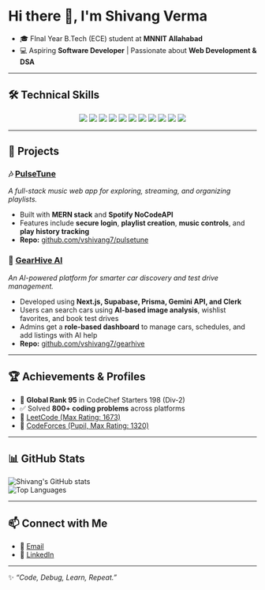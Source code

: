 # Hi there 👋, I'm Shivang Verma  

- 🎓 FInal Year B.Tech (ECE) student at **MNNIT Allahabad** 
- 💻 Aspiring **Software Developer** | Passionate about **Web Development & DSA**  

---



## 🛠 Technical Skills  

<p align="center">
  <img src="https://img.shields.io/badge/C++-00599C?style=for-the-badge&logo=c%2B%2B&logoColor=white"/>
  <img src="https://img.shields.io/badge/JavaScript-F7DF1E?style=for-the-badge&logo=javascript&logoColor=black"/>
  <img src="https://img.shields.io/badge/React-20232A?style=for-the-badge&logo=react&logoColor=61DAFB"/>
  <img src="https://img.shields.io/badge/Node.js-339933?style=for-the-badge&logo=node.js&logoColor=white"/>
  <img src="https://img.shields.io/badge/Next.js-000000?style=for-the-badge&logo=next.js&logoColor=white"/>
  <img src="https://img.shields.io/badge/Express.js-000000?style=for-the-badge&logo=express&logoColor=white"/>
  <img src="https://img.shields.io/badge/Tailwind_CSS-06B6D4?style=for-the-badge&logo=tailwindcss&logoColor=white"/>
  <img src="https://img.shields.io/badge/MongoDB-4EA94B?style=for-the-badge&logo=mongodb&logoColor=white"/>
  <img src="https://img.shields.io/badge/PostgreSQL-316192?style=for-the-badge&logo=postgresql&logoColor=white"/>
  <img src="https://img.shields.io/badge/GitHub-181717?style=for-the-badge&logo=github&logoColor=white"/>
  <img src="https://img.shields.io/badge/VS%20Code-007ACC?style=for-the-badge&logo=visualstudiocode&logoColor=white"/>
</p>  


---

## 🚀 Projects  

### 🎶 [PulseTune](https://pulsetune-ayn4.onrender.com)  
*A full-stack music web app for exploring, streaming, and organizing playlists.*  
- Built with **MERN stack** and **Spotify NoCodeAPI**  
- Features include **secure login**, **playlist creation**, **music controls**, and **play history tracking**  
- **Repo:** [github.com/vshivang7/pulsetune](https://github.com/vshivang7/pulsetune)  

### 🚗 [GearHive AI](https://gearhive-one.vercel.app)  
*An AI-powered platform for smarter car discovery and test drive management.*  
- Developed using **Next.js, Supabase, Prisma, Gemini API, and Clerk**  
- Users can search cars using **AI-based image analysis**, wishlist favorites, and book test drives  
- Admins get a **role-based dashboard** to manage cars, schedules, and add listings with AI help  
- **Repo:** [github.com/vshivang7/gearhive](https://github.com/vshivang7/gearhive)  

---

## 🏆 Achievements & Profiles
- 🥇 **Global Rank 95** in CodeChef Starters 198 (Div-2)  
- ✅ Solved **800+ coding problems** across platforms  
- 🔗 [LeetCode (Max Rating: 1673)](https://leetcode.com/u/vshivang07/)   
- 🔗 [CodeForces (Pupil, Max Rating: 1320)](https://codeforces.com/profile/vshivang07)  

---

## 📊 GitHub Stats
![Shivang's GitHub stats](https://github-readme-stats.vercel.app/api?username=vshivang7&show_icons=true&theme=tokyonight)  
![Top Languages](https://github-readme-stats.vercel.app/api/top-langs/?username=vshivang7&layout=compact&theme=tokyonight)  

---

## 📫 Connect with Me
- 📧 [Email](mailto:vermashivang777@gmail.com)  
- 💼 [LinkedIn](https://www.linkedin.com/in/vshivang7/)  

---

✨ *“Code, Debug, Learn, Repeat.”*  
